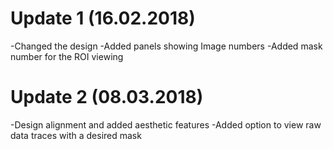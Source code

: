 # Update 1 (16.02.2018)
-Changed the design
-Added panels showing Image numbers
-Added mask number for the ROI viewing
# Update 2 (08.03.2018)
-Design alignment and added aesthetic features
-Added option to view raw data traces with a desired mask